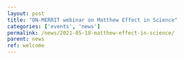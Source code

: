 ```yaml
---
layout: post
title: "ON-MERRIT webinar on Matthew Effect in Science"
categories: ['events', 'news']
permalink: /news/2021-05-18-matthew-effect-in-science/
parent: news
ref: welcome
---
```

